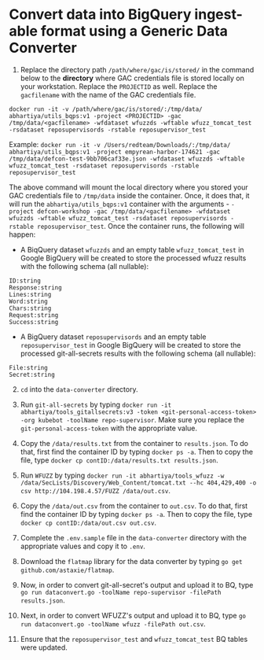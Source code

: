 # Convert data into BigQuery ingest-able format using a Generic Data Converter

1. Replace the directory path `/path/where/gac/is/stored/` in the command below to the **directory** where GAC credentials file is stored locally on your workstation. Replace the `PROJECTID` as well. Replace the `gacfilename` with the name of the GAC credentials file.

`docker run -it -v /path/where/gac/is/stored/:/tmp/data/ abhartiya/utils_bqps:v1 -project <PROJECTID> -gac /tmp/data/<gacfilename> -wfdataset wfuzzds -wftable wfuzz_tomcat_test -rsdataset reposupervisords -rstable reposupervisor_test`

Example: `docker run -it -v /Users/redteam/Downloads/:/tmp/data/ abhartiya/utils_bqps:v1 -project empyrean-harbor-174621 -gac /tmp/data/defcon-test-9bb706caf33e.json -wfdataset wfuzzds -wftable wfuzz_tomcat_test -rsdataset reposupervisords -rstable reposupervisor_test`

The above command will mount the local directory where you stored your GAC credentials file to `/tmp/data` inside the container. Once, it does that, it will run the `abhartiya/utils_bqps:v1` container with the arguments - `-project defcon-workshop -gac /tmp/data/<gacfilename> -wfdataset wfuzzds -wftable wfuzz_tomcat_test -rsdataset reposupervisords -rstable reposupervisor_test`. Once the container runs, the following will happen:

* A BiqQuery dataset `wfuzzds` and an empty table `wfuzz_tomcat_test` in Google BigQuery will be created to store the processed wfuzz results with the following schema (all nullable):

```
ID:string
Response:string
Lines:string
Word:string
Chars:string
Request:string
Success:string
```

* A BigQuery dataset `reposupervisords` and an empty table `reposupervisor_test` in Google BigQuery will be created to store the processed git-all-secrets results with the following schema (all nullable):

```
File:string
Secret:string
```

2. `cd` into the `data-converter` directory.

3. Run `git-all-secrets` by typing `docker run -it abhartiya/tools_gitallsecrets:v3 -token <git-personal-access-token> -org kubebot -toolName repo-supervisor`. Make sure you replace the `git-personal-access-token` with the appropriate value.

4. Copy the `/data/results.txt` from the container to `results.json`. To do that, first find the container ID by typing `docker ps -a`.  Then to copy the file, type `docker cp contID:/data/results.txt results.json`.

4. Run `WFUZZ` by typing `docker run -it abhartiya/tools_wfuzz -w /data/SecLists/Discovery/Web_Content/tomcat.txt --hc 404,429,400 -o csv http://104.198.4.57/FUZZ /data/out.csv`.

5. Copy the `/data/out.csv` from the container to `out.csv`. To do that, first find the container ID by typing `docker ps -a`.  Then to copy the file, type `docker cp contID:/data/out.csv out.csv`.

6. Complete the `.env.sample` file in the `data-converter` directory with the appropriate values and copy it to `.env`.

7. Download the `flatmap` library for the data converter by typing `go get github.com/astaxie/flatmap`.

8. Now, in order to convert git-all-secret's output and upload it to BQ, type `go run dataconvert.go -toolName repo-supervisor -filePath results.json`.

9. Next, in order to convert WFUZZ's output and upload it to BQ, type `go run dataconvert.go -toolName wfuzz -filePath out.csv`.

10. Ensure that the `reposupervisor_test` and `wfuzz_tomcat_test` BQ tables were updated.